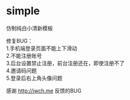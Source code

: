 simple
======
仿制纯白小清新模板

修复BUG：<br />
1.手机端登录页面不能上下滑动<br />
2.不能注册账号<br />
3.后台设置禁止注册，前台注册还在，即使注册不了<br />
4.邀请码问题<br />
5.登录后右上角头像问题<br />

感谢 http://iwch.me 反馈的BUG